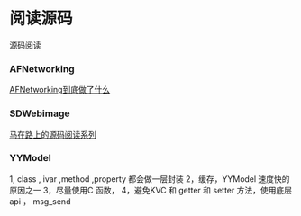 # 阅读源码
[源码阅读](https://github.com/huang303513/SourceCodeResearchAndExploration)
### AFNetworking 
[AFNetworking到底做了什么](https://www.jianshu.com/p/856f0e26279d)
### SDWebimage
[马在路上的源码阅读系列](https://www.cnblogs.com/machao/category/832157.html)


### YYModel

1, class , ivar ,method ,property 都会做一层封装
2，缓存，YYModel 速度快的原因之一
3，尽量使用C 函数，
4，避免KVC 和 getter 和 setter 方法，使用底层api ， msg_send
